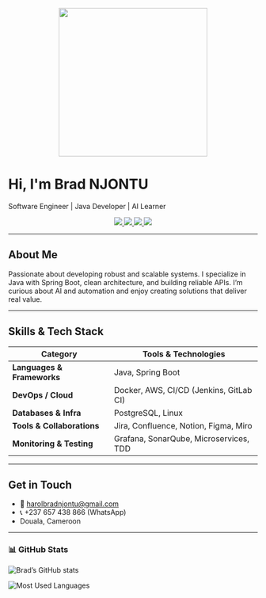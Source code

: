 <p align="center">
  <img src="https://media.giphy.com/media/M9gbBd9nbDrOTu1Mqx/giphy.gif" width="300"/>
</p>

<!--
**BradNJONTU/BradNJONTU** is a ✨ _special_ ✨ repository because its `README.md` (this file) appears on your GitHub profile.

Here are some ideas to get you started:

- 🔭 I’m currently working on ...
- 🌱 I’m currently learning ...
- 👯 I’m looking to collaborate on ...
- 🤔 I’m looking for help with ...
- 💬 Ask me about ...
- 📫 How to reach me: ...
- 😄 Pronouns: ...
- ⚡ Fun fact: ...
-->
<p align="center">
  <h1>Hi, I'm Brad NJONTU</h1>
  <p>Software Engineer | Java Developer | AI Learner</p>
</p>

<p align="center">
  <a href="https://www.linkedin.com/in/TON_LIEN_LINKEDIN" target="_blank">
    <img src="https://img.shields.io/badge/LinkedIn-0077B5?style=for-the-badge&logo=linkedin&logoColor=white"/>
  </a>
  <a href="https://www.instagram.com/TON_LIEN_INSTAGRAM" target="_blank">
    <img src="https://img.shields.io/badge/Instagram-E4405F?style=for-the-badge&logo=instagram&logoColor=white"/>
  </a>
  <a href="https://github.com/brad-njontu" target="_blank">
    <img src="https://img.shields.io/badge/GitHub-181717?style=for-the-badge&logo=github&logoColor=white"/>
  </a>
  <a href="mailto:harolbradnjontu@gmail.com">
    <img src="https://img.shields.io/badge/Email-D14836?style=for-the-badge&logo=gmail&logoColor=white"/>
  </a>
</p>

---

##  About Me  
Passionate about developing robust and scalable systems. I specialize in Java with Spring Boot, clean architecture, and building reliable APIs. I’m curious about AI and automation and enjoy creating solutions that deliver real value.

---

##  Skills & Tech Stack

| Category       | Tools & Technologies                                  |
|----------------|-------------------------------------------------------|
| **Languages & Frameworks** | Java, Spring Boot                            |
| **DevOps / Cloud**         | Docker, AWS, CI/CD (Jenkins, GitLab CI)    |
| **Databases & Infra**      | PostgreSQL, Linux                           |
| **Tools & Collaborations** | Jira, Confluence, Notion, Figma, Miro      |
| **Monitoring & Testing**   | Grafana, SonarQube, Microservices, TDD     |

---


##  Get in Touch  
- 📧 harolbradnjontu@gmail.com  
- 📞 +237 657 438 866 (WhatsApp)  
-  Douala, Cameroon  

---

### 📊 GitHub Stats  

![Brad’s GitHub stats](https://github-readme-stats.vercel.app/api?username=BradNJONTU&show_icons=true&theme=radical)

![Most Used Languages](https://github-readme-stats.vercel.app/api/top-langs/?username=BradNJONTU&layout=compact&theme=radical)


